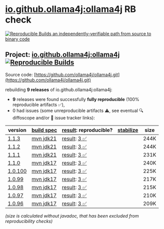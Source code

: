 [io.github.ollama4j:ollama4j](https://central.sonatype.com/artifact/io.github.ollama4j/ollama4j/versions) RB check
=======

[![Reproducible Builds](https://reproducible-builds.org/images/logos/rb.svg) an independently-verifiable path from source to binary code](https://reproducible-builds.org/)

## Project: [io.github.ollama4j:ollama4j](https://central.sonatype.com/artifact/io.github.ollama4j/ollama4j/versions) [![Reproducible Builds](https://img.shields.io/endpoint?url=https://raw.githubusercontent.com/jvm-repo-rebuild/reproducible-central/master/content/io/github/ollama4j/badge.json)](https://github.com/jvm-repo-rebuild/reproducible-central/blob/master/content/io/github/ollama4j/README.md)

Source code: [https://github.com/ollama4j/ollama4j.git](https://github.com/ollama4j/ollama4j.git)

rebuilding **9 releases** of io.github.ollama4j:ollama4j:
- **9** releases were found successfully **fully reproducible** (100% reproducible artifacts :white_check_mark:),
- 0 had issues (some unreproducible artifacts :warning:, see eventual :mag: diffoscope and/or :memo: issue tracker links):

| version | [build spec](/BUILDSPEC.md) | [result](https://reproducible-builds.org/docs/jvm/): reproducible? | [stabilize](https://github.com/google/oss-rebuild/blob/main/cmd/stabilize/README.md) | size |
| -- | --------- | ------ | ------ | -- |
| [1.1.3](https://central.sonatype.com/artifact/io.github.ollama4j/ollama4j/1.1.3/pom) | [mvn jdk21](ollama4j-1.1.3.buildspec) | [result](ollama4j-1.1.3.buildinfo): [3 :white_check_mark: ](ollama4j-1.1.3.buildcompare) | | 244K |
| [1.1.2](https://central.sonatype.com/artifact/io.github.ollama4j/ollama4j/1.1.2/pom) | [mvn jdk21](ollama4j-1.1.2.buildspec) | [result](ollama4j-1.1.2.buildinfo): [3 :white_check_mark: ](ollama4j-1.1.2.buildcompare) | | 244K |
| [1.1.1](https://central.sonatype.com/artifact/io.github.ollama4j/ollama4j/1.1.1/pom) | [mvn jdk21](ollama4j-1.1.1.buildspec) | [result](ollama4j-1.1.1.buildinfo): [3 :white_check_mark: ](ollama4j-1.1.1.buildcompare) | | 231K |
| [1.1.0](https://central.sonatype.com/artifact/io.github.ollama4j/ollama4j/1.1.0/pom) | [mvn jdk17](ollama4j-1.1.0.buildspec) | [result](ollama4j-1.1.0.buildinfo): [3 :white_check_mark: ](ollama4j-1.1.0.buildcompare) | | 240K |
| [1.0.100](https://central.sonatype.com/artifact/io.github.ollama4j/ollama4j/1.0.100/pom) | [mvn jdk17](ollama4j-1.0.100.buildspec) | [result](ollama4j-1.0.100.buildinfo): [3 :white_check_mark: ](ollama4j-1.0.100.buildcompare) | | 225K |
| [1.0.99](https://central.sonatype.com/artifact/io.github.ollama4j/ollama4j/1.0.99/pom) | [mvn jdk17](ollama4j-1.0.99.buildspec) | [result](ollama4j-1.0.99.buildinfo): [3 :white_check_mark: ](ollama4j-1.0.99.buildcompare) | | 217K |
| [1.0.98](https://central.sonatype.com/artifact/io.github.ollama4j/ollama4j/1.0.98/pom) | [mvn jdk17](ollama4j-1.0.98.buildspec) | [result](ollama4j-1.0.98.buildinfo): [3 :white_check_mark: ](ollama4j-1.0.98.buildcompare) | | 215K |
| [1.0.97](https://central.sonatype.com/artifact/io.github.ollama4j/ollama4j/1.0.97/pom) | [mvn jdk17](ollama4j-1.0.97.buildspec) | [result](ollama4j-1.0.97.buildinfo): [3 :white_check_mark: ](ollama4j-1.0.97.buildcompare) | | 210K |
| [1.0.96](https://central.sonatype.com/artifact/io.github.ollama4j/ollama4j/1.0.96/pom) | [mvn jdk17](ollama4j-1.0.96.buildspec) | [result](ollama4j-1.0.96.buildinfo): [3 :white_check_mark: ](ollama4j-1.0.96.buildcompare) | | 209K |

<i>(size is calculated without javadoc, that has been excluded from reproducibility checks)</i>
